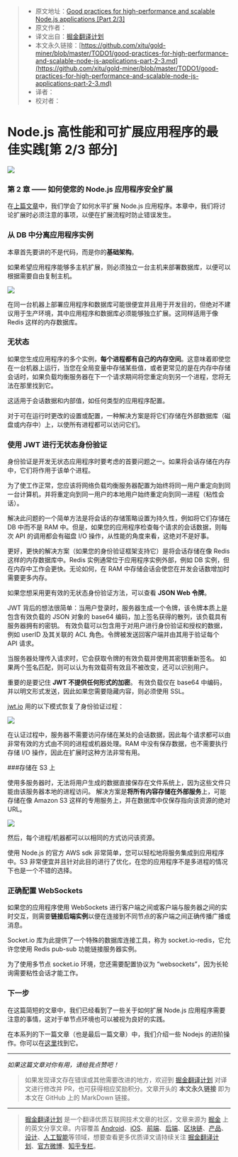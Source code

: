 > * 原文地址：[Good practices for high-performance and scalable Node.js applications [Part 2/3]](https://medium.com/iquii/good-practices-for-high-performance-and-scalable-node-js-applications-part-2-3-2a68f875ce79)
> * 原文作者：[]()
> * 译文出自：[掘金翻译计划](https://github.com/xitu/gold-miner)
> * 本文永久链接：[https://github.com/xitu/gold-miner/blob/master/TODO1/good-practices-for-high-performance-and-scalable-node-js-applications-part-2-3.md](https://github.com/xitu/gold-miner/blob/master/TODO1/good-practices-for-high-performance-and-scalable-node-js-applications-part-2-3.md)
> * 译者：
> * 校对者：

# Node.js 高性能和可扩展应用程序的最佳实践[第 2/3 部分]

![](https://cdn-images-1.medium.com/max/2000/1*dt7IyIBFHQIBwf7_aW861Q.jpeg)

### 第 2 章 —— 如何使您的 Node.js 应用程序安全扩展

在[上篇文章](https://medium.com/iquii/good-practices-for-high-performance-and-scalable-node-js-applications-part-1-3-bb06b6204197)中，我们学会了如何水平扩展 Node.js 应用程序。本章中，我们将讨论扩展时必须注意的事项，以便在扩展流程时防止错误发生。

### 从 DB 中分离应用程序实例

本章首先要讲的不是代码，而是你的**基础架构**。

如果希望应用程序能够多主机扩展，则必须独立一台主机来部署数据库，以便可以根据需要自由复制主机。

![](https://cdn-images-1.medium.com/max/800/1*uSNVUpjeSG8H8AUK8-Yv7A.png)

在同一台机器上部署应用程序和数据库可能很便宜并且用于开发目的，但绝对不建议用于生产环境，其中应用程序和数据库必须能够独立扩展。这同样适用于像 Redis 这样的内存数据库。

### 无状态

如果您生成应用程序的多个实例，**每个进程都有自己的内存空间**。这意味着即使您在一台机器上运行，当您在全局变量中存储某些值，或者更常见的是在内存中存储会话时，如果负载均衡服务器在下一个请求期间将您重定向到另一个进程，您将无法在那里找到它。

这适用于会话数据和内部值，如任何类型的应用程序配置。

对于可在运行时更改的设置或配置，一种解决方案是将它们存储在外部数据库（磁盘或内存中）上，以使所有进程都可以访问它们。

### 使用 JWT 进行无状态身份验证

身份验证是开发无状态应用程序时要考虑的首要问题之一。如果将会话存储在内存中，它们将作用于该单个进程。

为了使工作正常，您应该将网络负载均衡服务器配置为始终将同一用户重定向到同一台计算机，并将重定向到同一用户的本地用户始终重定向到同一进程（粘性会话）。

解决此问题的一个简单方法是将会话的存储策略设置为持久性，例如将它们存储在 DB 中而不是 RAM 中。但是，如果您的应用程序检查每个请求的会话数据，则每次 API 的调用都会有磁盘 I/O 操作，从性能的角度来看，这绝对不是好事。

更好，更快的解决方案（如果您的身份验证框架支持它）是将会话存储在像 Redis 这样的内存数据库中。Redis 实例通常位于应用程序实例外部，例如 DB 实例，但在内存中工作会更快。无论如何，在 RAM 中存储会话会使您在并发会话数增加时需要更多内存。

如果您想采用更有效的无状态身份验证方法，可以查看 **JSON Web 令牌**。

JWT 背后的想法很简单：当用户登录时，服务器生成一个令牌，该令牌本质上是包含有效负载的 JSON 对象的 base64 编码，加上签名获得的散列，该负载具有服务器拥有的密钥。 有效负载可以包含用于对用户进行身份验证和授权的数据，例如 userID 及其关联的 ACL 角色。令牌被发送回客户端并由其用于验证每个 API 请求。

当服务器处理传入请求时，它会获取令牌的有效负载并使用其密钥重新签名。 如果两个签名匹配，则可以认为有效载荷有效且不被改变，还可以识别用户。

重要的是要记住 **JWT 不提供任何形式的加密**。 有效负载仅在 base64 中编码，并以明文形式发送，因此如果您需要隐藏内容，则必须使用 SSL。

[jwt.io](http://jwt.io) 用的以下模式恢复了身份验证过程：

![](https://cdn-images-1.medium.com/max/800/1*7T41R0dSLEzssIXPHpvimQ.png)

在认证过程中，服务器不需要访问存储在某处的会话数据，因此每个请求都可以由非常有效的方式由不同的进程或机器处理。RAM 中没有保存数据，也不需要执行存储 I/O 操作，因此在扩展时这种方法非常有用。

###存储在 S3 上

使用多服务器时，无法将用户生成的数据直接保存在文件系统上，因为这些文件只能由该服务器本地的进程访问。 解决方案是**将所有内容存储在外部服务**上，可能存储在像 Amazon S3 这样的专用服务上，并在数据库中仅保存指向该资源的绝对 URL。

![](https://cdn-images-1.medium.com/max/800/1*kmIPoA7Ab60n4kO36LWtNQ.png)

然后，每个进程/机器都可以以相同的方式访问该资源。

使用 Node.js 的官方 AWS sdk 非常简单，您可以轻松地将服务集成到应用程序中。S3 非常便宜并且针对此目的进行了优化，在您的应用程序不是多进程的情况下也是一个不错的选择。

### 正确配置 WebSockets

如果您的应用程序使用 WebSockets 进行客户端之间或客户端与服务器之间的实时交互，则需要**链接后端实例**以便在连接到不同节点的客户端之间正确传播广播或消息。

Socket.io 库为此提供了一个特殊的数据库连接工具，称为 socket.io-redis，它允许您使用 Redis pub-sub 功能链接服务器实例。

为了使用多节点 socket.io 环境，您还需要配置协议为 “websockets”，因为长轮询需要粘性会话才能工作。

### 下一步

在这篇简短的文章中，我们已经看到了一些关于如何扩展 Node.js 应用程序需要注意的事情，这对于单节点环境也可以被视为良好的实践。

在本系列的下一篇文章（也是最后一篇文章）中，我们介绍一些 Nodejs 的进阶操作。你可以在[这里](https://medium.com/iquii/good-practices-for-high-performance-and-scalable-node-js-applications-part-3-3-c1a3381e1382)找到它。

* * *

_如果这篇文章对你有用，请给我点赞吧！_

> 如果发现译文存在错误或其他需要改进的地方，欢迎到 [掘金翻译计划](https://github.com/xitu/gold-miner) 对译文进行修改并 PR，也可获得相应奖励积分。文章开头的 **本文永久链接** 即为本文在 GitHub 上的 MarkDown 链接。


---

> [掘金翻译计划](https://github.com/xitu/gold-miner) 是一个翻译优质互联网技术文章的社区，文章来源为 [掘金](https://juejin.im) 上的英文分享文章。内容覆盖 [Android](https://github.com/xitu/gold-miner#android)、[iOS](https://github.com/xitu/gold-miner#ios)、[前端](https://github.com/xitu/gold-miner#前端)、[后端](https://github.com/xitu/gold-miner#后端)、[区块链](https://github.com/xitu/gold-miner#区块链)、[产品](https://github.com/xitu/gold-miner#产品)、[设计](https://github.com/xitu/gold-miner#设计)、[人工智能](https://github.com/xitu/gold-miner#人工智能)等领域，想要查看更多优质译文请持续关注 [掘金翻译计划](https://github.com/xitu/gold-miner)、[官方微博](http://weibo.com/juejinfanyi)、[知乎专栏](https://zhuanlan.zhihu.com/juejinfanyi)。